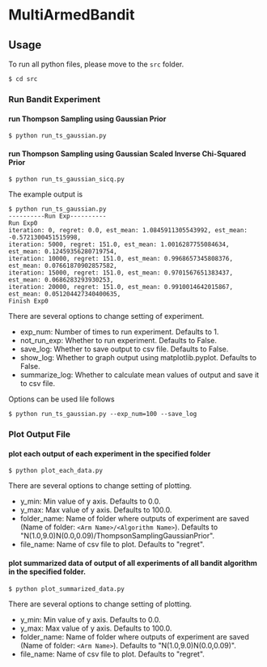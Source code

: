 # MultiArmedBandit

## Usage

To run all python files, please move to the `src` folder.

```
$ cd src
```

### Run Bandit Experiment
#### run Thompson Sampling using Gaussian Prior

```
$ python run_ts_gaussian.py
```

#### run Thompson Sampling using Gaussian Scaled Inverse Chi-Squared Prior

```
$ python run_ts_gaussian_sicq.py
```

The example output is

```
$ python run_ts_gaussian.py
----------Run Exp----------
Run Exp0
iteration: 0, regret: 0.0, est_mean: 1.0845911305543992, est_mean: -0.5721300451515998,
iteration: 5000, regret: 151.0, est_mean: 1.0016287755084634, est_mean: 0.12459356280719754,
iteration: 10000, regret: 151.0, est_mean: 0.9968657345808376, est_mean: 0.07661870902857582,
iteration: 15000, regret: 151.0, est_mean: 0.9701567651383437, est_mean: 0.0686283293930253,
iteration: 20000, regret: 151.0, est_mean: 0.9910014642015867, est_mean: 0.051204427340400635,
Finish Exp0
```

There are several options to change setting of experiment.

* exp_num: Number of times to run experiment. Defaults to 1.
* not_run_exp: Whether to run experiment. Defaults to False.
* save_log: Whether to save output to csv file. Defaults to False.
* show_log: Whether to graph output using matplotlib.pyplot. Defaults to False.
* summarize_log: Whether to calculate mean values of output and save it to csv file.

Options can be used lile follows

```
$ python run_ts_gaussian.py --exp_num=100 --save_log
```

### Plot Output File
#### plot each output of each experiment in the specified folder

```
$ python plot_each_data.py
```

There are several options to change setting of plotting.

* y_min: Min value of y axis. Defaults to 0.0.
* y_max: Max value of y axis. Defaults to 100.0.
* folder_name: Name of folder where outputs of experiment are saved (Name of folder: `<Arm Name>/<Algorithm Name>`). Defaults to "N(1.0,9.0)N(0.0,0.09)/ThompsonSamplingGaussianPrior".
* file_name: Name of csv file to plot. Defaults to "regret".

#### plot summarized data of output of all experiments of all bandit algorithm in the specified folder.

```
$ python plot_summarized_data.py
```

There are several options to change setting of plotting.

* y_min: Min value of y axis. Defaults to 0.0.
* y_max: Max value of y axis. Defaults to 100.0.
* folder_name: Name of folder where outputs of experiment are saved (Name of folder: `<Arm Name>`). Defaults to "N(1.0,9.0)N(0.0,0.09)".
* file_name: Name of csv file to plot. Defaults to "regret".
